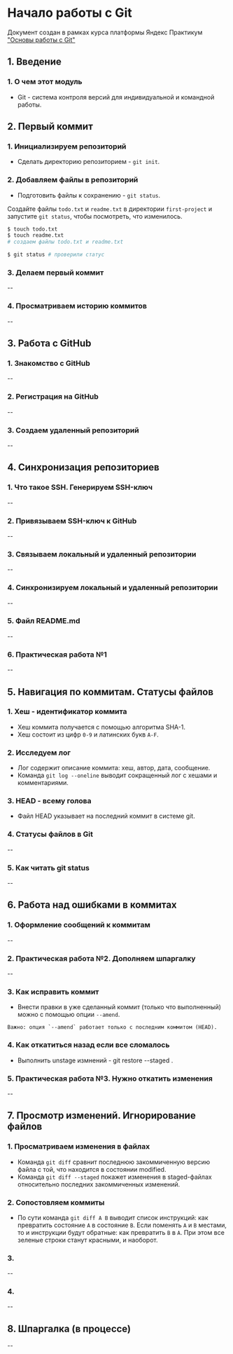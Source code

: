 # Начало работы с Git
Документ создан в рамках курса платформы Яндекс Практикум ["Основы работы с Git"](https://practicum.yandex.ru/git-basics/)
## 1. Введение
### 1. О чем этот модуль
* Git - система контроля версий для индивидуальной и командной работы.

## 2. Первый коммит
### 1. Инициализируем репозиторий
* Сделать директорию репозиторием - `git init`.
### 2. Добавляем файлы в репозиторий
* Подготовить файлы к сохранению - `git status`.

Создайте файлы `todo.txt` и `readme.txt` в директории `first-project` и запустите `git status`, чтобы посмотреть, что изменилось.

```bash
$ touch todo.txt
$ touch readme.txt
# создаем файлы todo.txt и readme.txt

$ git status # проверили статус
```
### 3. Делаем первый коммит
--
### 4. Просматриваем историю коммитов
--

## 3. Работа с GitHub
### 1. Знакомство с GitHub
--
### 2. Регистрация на GitHub
--
### 3. Создаем удаленный репозиторий
--

## 4. Синхронизация репозиториев
### 1. Что такое SSH. Генерируем SSH-ключ
--
### 2. Привязываем SSH-ключ к GitHub
--
### 3. Связываем локальный и удаленный репозитории
--
### 4. Синхронизируем локальный и удаленный репозитории
--
### 5. Файл README.md
--
### 6. Практическая работа №1
--

## 5. Навигация по коммитам. Статусы файлов
### 1. Хеш - идентификатор коммита
* Хеш коммита получается с помощью алгоритма SHA-1.
* Хеш состоит из цифр `0-9` и латинских букв `A-F`.
### 2. Исследуем лог
* Лог содержит описание коммита: хеш, автор, дата, сообщение.
* Команда `git log --oneline` выводит сокращенный лог с хешами и комментариями.
### 3. HEAD - всему голова
* Файл HEAD указывает на последний коммит в системе git.
### 4. Статусы файлов в Git
--
### 5. Как читать git status
--

## 6. Работа над ошибками в коммитах
### 1. Оформление сообщений к коммитам
--
### 2. Практическая работа №2. Дополняем шпаргалку
--
### 3. Как исправить коммит
* Внести правки в уже сделанный коммит (только что выполненный) можно с помощью опции `--amend`.
```
Важно: опция `--amend` работает только с последним коммитом (HEAD).
```
### 4. Как откатиться назад если все сломалось
* Выполнить unstage измнений - git restore --staged <file>.
### 5. Практическая работа №3. Нужно откатить изменения
--

## 7. Просмотр изменений. Игнорирование файлов
### 1. Просматриваем изменения в файлах
* Команда `git diff` сравнит последнюю закоммиченную версию файла с той, что находится в состоянии modified.
* Команда `git diff --staged` покажет изменения в staged-файлах относительно последних закоммиченных изменений.
### 2. Сопостовляем коммиты
* По сути команда `git diff A B` выводит список инструкций: как превратить состояние `A` в состояние `B`. Если поменять `A` и `B` местами, то и инструкции будут обратные: как превратить `B` в `A`. При этом все зеленые строки станут красными, и наоборот.
### 3.
--
### 4.
--
## 8. Шпаргалка (в процессе)
--